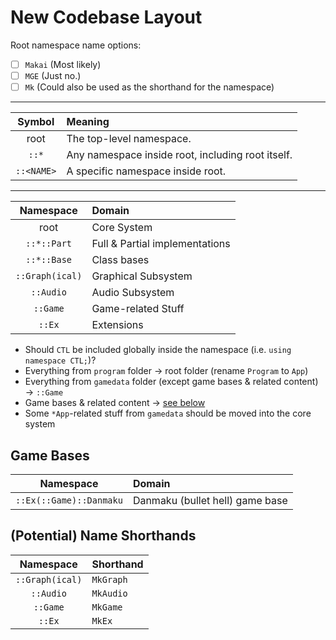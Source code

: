 # New Codebase Layout

Root namespace name options:
- [ ] `Makai` (Most likely)
- [ ] `MGE` (Just no.)
- [ ] `Mk` (Could also be used as the shorthand for the namespace)

---

| Symbol | Meaning |
|:-:|:-|
| root | The top-level namespace. |
| `::*` | Any namespace inside root, including root itself. |
| `::<NAME>` | A specific namespace inside root. |

---

| Namespace | Domain |
|:-:|:-|
| root | Core System |
| `::*::Part` | Full & Partial implementations |
| `::*::Base` | Class bases |
| `::Graph(ical)` | Graphical Subsystem |
| `::Audio` | Audio Subsystem |
| `::Game` | Game-related Stuff |
| `::Ex` | Extensions |

- Should `CTL` be included globally inside the namespace (i.e. `using namespace CTL;`)?
- Everything from `program` folder → root folder (rename `Program` to `App`)
- Everything from `gamedata` folder (except game bases & related content) → `::Game`
- Game bases & related content → [see below](#Game-Bases)
- Some `*App`-related stuff from `gamedata` should be moved into the core system

## Game Bases

| Namespace | Domain |
|:-:|:-|
| `::Ex(::Game)::Danmaku` | Danmaku (bullet hell) game base |

## (Potential) Name Shorthands


| Namespace | Shorthand |
|:-:|:-|
| `::Graph(ical)` | `MkGraph` |
| `::Audio` | `MkAudio` |
| `::Game` | `MkGame` |
| `::Ex` | `MkEx` |
